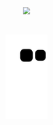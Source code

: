 <p align="center">
  <img align="center" src="https://github-readme-stats.vercel.app/api?username=SatsuyaSystems&count_private=true&theme=midnight-purple" />
</p>
<br>
<p align="center">
  <img align="center" src="https://raw.githubusercontent.com/rafaballerini/rafaballerini/output/github-contribution-grid-snake.svg" />
</p>
